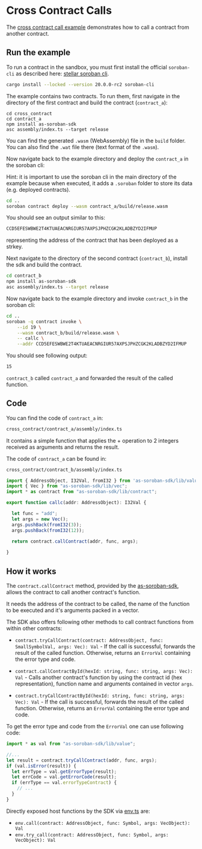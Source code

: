 # Cross Contract Calls

The [cross contract call example](https://github.com/Soneso/as-soroban-examples/tree/main/cross_contract) demonstrates how to call a contract from another contract.


## Run the example

To run a contract in the sandbox, you must first install the official `soroban-cli` as described here: [stellar soroban cli](https://github.com/stellar/soroban-cli).

```sh
cargo install --locked --version 20.0.0-rc2 soroban-cli
```

The example contains two contracts. To run them, first navigate in the directory of the first contract and build the contract (`contract_a`):

```shell
cd cross_contract
cd contract_a
npm install as-soroban-sdk
asc assembly/index.ts --target release
```

You can find the generated `.wasm` (WebAssembly) file in the `build` folder. You can also find the `.wat` file there (text format of the `.wasm`).

Now navigate back to the example directory and deploy the `contract_a` in the soroban cli:

Hint: it is important to use the soroban cli in the main directory of the example because when executed, it adds a `.soroban` folder to store its data (e.g. deployed contracts).

```sh
cd ..
soroban contract deploy --wasm contract_a/build/release.wasm
```

You should see an output similar to this:

```sh
CCD5EFESWBWE2T4KTUAEACNRGIUR57AXPSJPHZCGK2KLADBZYD2IFMUP
```
representing the address of the contract that has been deployed as a strkey.

Next navigate to the directory of the second contract (`contract_b`), install the sdk and build the contract.

```sh
cd contract_b
npm install as-soroban-sdk
asc assembly/index.ts --target release
```

Now navigate back to the example directory and invoke `contract_b` in the soroban cli:

```sh
cd ..
soroban -q contract invoke \
    --id 19 \
    --wasm contract_b/build/release.wasm \
    -- callc \
    --addr CCD5EFESWBWE2T4KTUAEACNRGIUR57AXPSJPHZCGK2KLADBZYD2IFMUP
```

You should see following output:
```sh
15
```

`contract_b` called `contract_a` and forwarded the result of the called function.


## Code

You can find the code of `contract_a` in:

```sh
cross_contract/contract_a/assembly/index.ts
```
It contains a simple function that applies the + operation to 2 integers received as arguments and returns the result.

The code of `contract_a` can be found in:

```sh
cross_contract/contract_b/assembly/index.ts
```


```typescript
import { AddressObject, I32Val, fromI32 } from 'as-soroban-sdk/lib/value';
import { Vec } from "as-soroban-sdk/lib/vec";
import * as contract from "as-soroban-sdk/lib/contract";

export function callc(addr: AddressObject): I32Val {

  let func = "add";
  let args = new Vec();
  args.pushBack(fromI32(3));
  args.pushBack(fromI32(12));
  
  return contract.callContract(addr, func, args);

}
```

## How it works

The `contract.callContract` method, provided by the [as-soroban-sdk](https://github.com/Soneso/as-soroban-sdk), allows the contract to call another contract's function.

It needs the address of the contract to be called, the name of the function to be executed and it's arguments packed in a vector.

The SDK also offers following other methods to call contract functions from within other contracts:

- `contract.tryCallContract(contract: AddressObject, func: SmallSymbolVal, args: Vec): Val` - If the call is successful, forwards the result of the called function. Otherwise, returns an `ErrorVal` containing the error type and code.

- `contract.callContractById(hexId: string, func: string, args: Vec): Val` - Calls another contract's function by using the contract id (hex representation), function name and arguments contained in vector `args`.

- `contract.tryCallContractById(hexId: string, func: string, args: Vec): Val` - If the call is successful, forwards the result of the called function. Otherwise, returns an `ErrorVal` containing the error type and code.

To get the error type and code from the `ErrorVal` one can use following code:

```typescript
import * as val from "as-soroban-sdk/lib/value";

//...
let result = contract.tryCallContract(addr, func, args);
if (val.isError(result)) {
  let errType = val.getErrorType(result);
  let errCode = val.getErrorCode(result);
  if (errType == val.errorTypeContract) {
    // ...
  }
}
```

Directly exposed host functions by the SDK via [env.ts](https://github.com/Soneso/as-soroban-sdk/blob/main/lib/env.ts) are:

- `env.call(contract: AddressObject, func: Symbol, args: VecObject): Val`
- `env.try_call(contract: AddressObject, func: Symbol, args: VecObject): Val`
